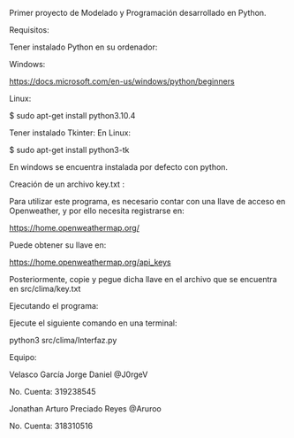 Primer proyecto de Modelado y Programación desarrollado en Python.

Requisitos:

  Tener instalado Python en su ordenador:
  
  Windows:
  
  https://docs.microsoft.com/en-us/windows/python/beginners

  Linux:
  
  $ sudo apt-get install python3.10.4

  Tener instalado Tkinter: 
  En Linux:
  
  $ sudo apt-get install python3-tk


  En windows se encuentra instalada por defecto con python.

  Creación de un archivo key.txt :
  
  Para utilizar este programa, es necesario contar con una llave de acceso en Openweather, 
  y por ello necesita registrarse en:
  
  
  https://home.openweathermap.org/
  
  Puede obtener su llave en:
  
  https://home.openweathermap.org/api_keys
  
  Posteriormente, copie y pegue dicha llave en el archivo que se encuentra en src/clima/key.txt
 
 Ejecutando el programa:
 
 Ejecute el siguiente comando en una terminal:
 
 python3 src/clima/Interfaz.py
 


Equipo:

Velasco García Jorge Daniel @J0rgeV 

No. Cuenta: 319238545

Jonathan Arturo Preciado Reyes @Aruroo

No. Cuenta: 318310516
